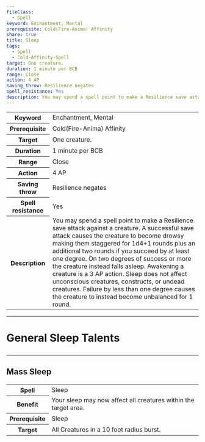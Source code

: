 ```yaml
---
fileClass:
  - Spell
keyword: Enchantment, Mental
prerequisite: Cold(Fire-Anima) Affinity
share: true
title: Sleep
tags:
  - Spell
  - Cold-Affinity-Spell
target: One creature.
duration: 1 minute per BCB
range: Close
action: 4 AP
saving_throw: Resilience negates
spell_resistance: Yes
description: You may spend a spell point to make a Resilience save attack against a creature. A successful save attack causes the creature to become drowsy making them staggered for 1d4+1 rounds plus an additional two rounds if you succeed by at least one degree. On two degrees of success or more the creature instead falls asleep. Awakening a creature is a 3 AP action. Sleep does not affect unconscious creatures, constructs, or undead creatures. Failure by less than one degree causes the creature to instead become unbalanced for 1 round.
---
```


<p><span dir="ltr" style="overflow-x: auto;"><table><tbody><tr><th dir="ltr">Keyword</th><td dir="ltr">Enchantment, Mental</td></tr><tr><th dir="ltr">Prerequisite</th><td dir="ltr">Cold(Fire-Anima) Affinity</td></tr><tr><th dir="ltr">Target</th><td dir="ltr">One creature.</td></tr><tr><th dir="ltr">Duration</th><td dir="ltr">1 minute per BCB</td></tr><tr><th dir="ltr">Range</th><td dir="ltr">Close</td></tr><tr><th dir="ltr">Action</th><td dir="ltr">4 AP</td></tr><tr><th dir="ltr">Saving throw</th><td dir="ltr">Resilience negates</td></tr><tr><th dir="ltr">Spell resistance</th><td dir="ltr">Yes</td></tr><tr><th dir="ltr">Description</th><td dir="ltr">You may spend a spell point to make a Resilience save attack against a creature. A successful save attack causes the creature to become drowsy making them staggered for 1d4+1 rounds plus an additional two rounds if you succeed by at least one degree. On two degrees of success or more the creature instead falls asleep. Awakening a creature is a 3 AP action. Sleep does not affect unconscious creatures, constructs, or undead creatures. Failure by less than one degree causes the creature to instead become unbalanced for 1 round.</td></tr></tbody></table></span></p><span><span><hr></span></span><h1><span><p dir="auto">General Sleep Talents</p></span></h1><span><span><hr></span></span><h2><span><p dir="auto">Mass Sleep</p></span></h2><p><span dir="ltr" style="overflow-x: auto;"><table><tbody><tr><th dir="ltr">Spell</th><td dir="ltr">Sleep</td></tr><tr><th dir="ltr">Benefit</th><td dir="ltr">Your sleep may now affect all creatures within the target area.</td></tr><tr><th dir="ltr">Prerequisite</th><td dir="ltr">Sleep</td></tr><tr><th dir="ltr">Target</th><td dir="ltr">All Creatures in a 10 foot radius burst.</td></tr></tbody></table></span></p>